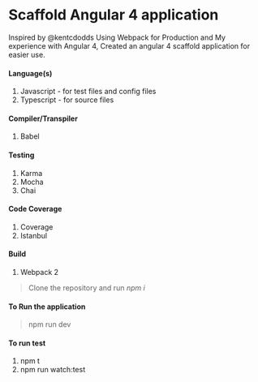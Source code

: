 # Scaffold Angular 4 application

Inspired by @kentcdodds Using Webpack for Production and My experience with Angular 4, Created an angular 4 scaffold application for easier use.

#### Language(s)
1. Javascript - for test files and config files
1. Typescript - for source files

#### Compiler/Transpiler
1. Babel

#### Testing
1. Karma
1. Mocha
1. Chai

#### Code Coverage
1. Coverage
1. Istanbul

#### Build
1. Webpack 2

> Clone the repository and run *npm i*

#### To Run the application
> npm run dev

#### To run test
1. npm t
1. npm run watch:test